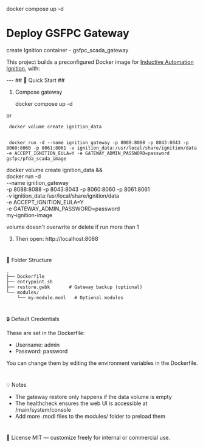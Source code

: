 docker compose up -d



# Deploy GSFPC Gateway

create Ignition container - gsfpc_scada_gateway

This project builds a preconfigured Docker image for [Inductive Automation Ignition](https://inductiveautomation.com/), with: 

--- ## 🔧 Quick Start ##

1. Compose gateway

	 docker compose up -d 

   
or 

	 docker volume create ignition_data 

 
	 docker run -d --name ignition_gateway -p 8088:8088 -p 8043:8043 -p 8060:8060 -p 8061:8061 -v ignition_data:/usr/local/share/ignition/data -e ACCEPT_IGNITION_EULA=Y -e GATEWAY_ADMIN_PASSWORD=password gsfpc/pfda_scada_image



docker volume create ignition_data && \
docker run -d \
  --name ignition_gateway \
  -p 8088:8088 -p 8043:8043 -p 8060:8060 -p 8061:8061 \
  -v ignition_data:/usr/local/share/ignition/data \
  -e ACCEPT_IGNITION_EULA=Y \
  -e GATEWAY_ADMIN_PASSWORD=password \
  my-ignition-image

volume doesn't overwrite or delete if run more than 1

3. Then open: http://localhost:8088

# 
📁 Folder Structure  

    .
    ├── Dockerfile
    ├── entrypoint.sh
    ├── restore.gwbk       # Gateway backup (optional)
    └── modules/
        └── my-module.modl   # Optional modules  
    
# 
🔒 Default Credentials

These are set in the Dockerfile:
-	Username: admin
-	Password: password
  
You can change them by editing the environment variables in the Dockerfile.

# 
💡 Notes

-	The gateway restore only happens if the data volume is empty
-	The healthcheck ensures the web UI is accessible at /main/system/console
-	Add more .modl files to the modules/ folder to preload them

# 
📄 License
MIT — customize freely for internal or commercial use.


